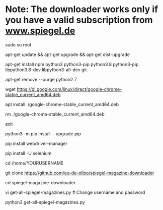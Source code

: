 # Note: The downloader works only if you have a valid subscription from www.spiegel.de

sudo su root

apt-get update && apt-get upgrade && apt-get dist-upgrade

apt-get install npm python3 python3-pip python3.8 python3-pip libpython3.8-dev libpython3-all-dev git

apt-get remove --purge python2.7

wget https://dl.google.com/linux/direct/google-chrome-stable_current_amd64.deb

apt install ./google-chrome-stable_current_amd64.deb

rm ./google-chrome-stable_current_amd64.deb

exit

python3 -m pip install --upgrade pip

pip install webdriver-manager

pip install -U selenium

cd /home/YOURUSERNAME

git clone https://github.com/eu-de-olibo/spiegel-magazine-downloader

cd spiegel-magazine-downloader

vi get-all-spiegel-magazines.py # Change username and password

python3 get-all-spiegel-magazines.py
